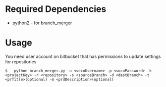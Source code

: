 # Required Dependencies

* python2 - for branch_merger

# Usage

You need user account on bitbucket that has permissions to update settings for repositories

```
$   python branch_merger.py -u <socoUsername> -p <socoPassword> -k <projectKey> -r <repository> -s <sourceBranch> -d <destBranch> -t <prTitle>(optional) -m <prdDescription>(optional) 
```
